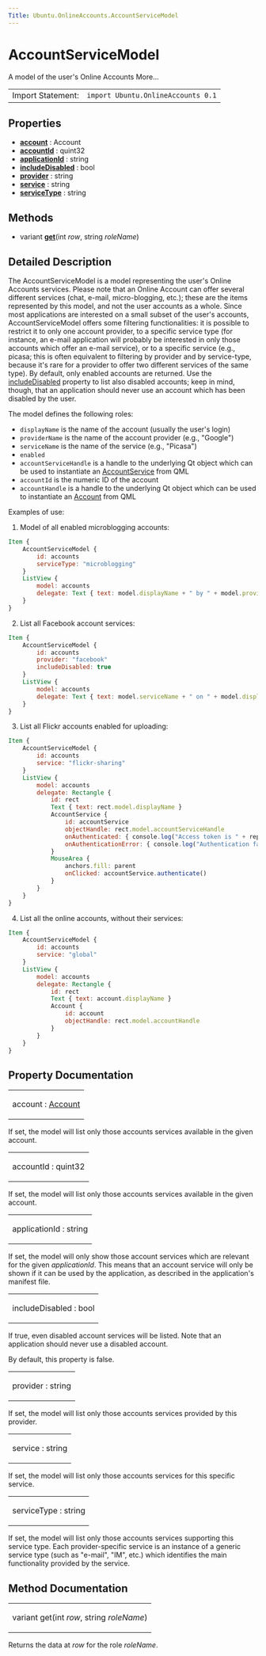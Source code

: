 ```yaml
---
Title: Ubuntu.OnlineAccounts.AccountServiceModel
---
```

        
AccountServiceModel
===================

<span class="subtitle"></span>
A model of the user's Online Accounts More...

|                   |                                    |
|-------------------|------------------------------------|
| Import Statement: | `import Ubuntu.OnlineAccounts 0.1` |

<span id="properties"></span>
Properties
----------

-   ****[account](#account-prop)**** : Account
-   ****[accountId](#accountId-prop)**** : quint32
-   ****[applicationId](#applicationId-prop)**** : string
-   ****[includeDisabled](#includeDisabled-prop)**** : bool
-   ****[provider](#provider-prop)**** : string
-   ****[service](#service-prop)**** : string
-   ****[serviceType](#serviceType-prop)**** : string

<span id="methods"></span>
Methods
-------

-   variant ****[get](#get-method)****(int *row*, string *roleName*)

<span id="details"></span>
Detailed Description
--------------------

The AccountServiceModel is a model representing the user's Online Accounts services. Please note that an Online Account can offer several different services (chat, e-mail, micro-blogging, etc.); these are the items represented by this model, and not the user accounts as a whole. Since most applications are interested on a small subset of the user's accounts, AccountServiceModel offers some filtering functionalities: it is possible to restrict it to only one account provider, to a specific service type (for instance, an e-mail application will probably be interested in only those accounts which offer an e-mail service), or to a specific service (e.g., picasa; this is often equivalent to filtering by provider and by service-type, because it's rare for a provider to offer two different services of the same type). By default, only enabled accounts are returned. Use the [includeDisabled](#includeDisabled-prop) property to list also disabled accounts; keep in mind, though, that an application should never use an account which has been disabled by the user.

The model defines the following roles:

-   `displayName` is the name of the account (usually the user's login)
-   `providerName` is the name of the account provider (e.g., "Google")
-   `serviceName` is the name of the service (e.g., "Picasa")
-   `enabled`
-   `accountServiceHandle` is a handle to the underlying Qt object which can be used to instantiate an [AccountService](../Ubuntu.OnlineAccounts.AccountService.md) from QML
-   `accountId` is the numeric ID of the account
-   `accountHandle` is a handle to the underlying Qt object which can be used to instantiate an [Account](../Ubuntu.OnlineAccounts.Account.md) from QML

Examples of use:

1. Model of all enabled microblogging accounts:

``` qml
Item {
    AccountServiceModel {
        id: accounts
        serviceType: "microblogging"
    }
    ListView {
        model: accounts
        delegate: Text { text: model.displayName + " by " + model.providerName }
    }
}
```

2. List all Facebook account services:

``` qml
Item {
    AccountServiceModel {
        id: accounts
        provider: "facebook"
        includeDisabled: true
    }
    ListView {
        model: accounts
        delegate: Text { text: model.serviceName + " on " + model.displayName }
    }
}
```

3. List all Flickr accounts enabled for uploading:

``` qml
Item {
    AccountServiceModel {
        id: accounts
        service: "flickr-sharing"
    }
    ListView {
        model: accounts
        delegate: Rectangle {
            id: rect
            Text { text: rect.model.displayName }
            AccountService {
                id: accountService
                objectHandle: rect.model.accountServiceHandle
                onAuthenticated: { console.log("Access token is " + reply.AccessToken) }
                onAuthenticationError: { console.log("Authentication failed, code " + error.code) }
            }
            MouseArea {
                anchors.fill: parent
                onClicked: accountService.authenticate()
            }
        }
    }
}
```

4. List all the online accounts, without their services:

``` qml
Item {
    AccountServiceModel {
        id: accounts
        service: "global"
    }
    ListView {
        model: accounts
        delegate: Rectangle {
            id: rect
            Text { text: account.displayName }
            Account {
                id: account
                objectHandle: rect.model.accountHandle
            }
        }
    }
}
```

Property Documentation
----------------------

<table>
<colgroup>
<col width="100%" />
</colgroup>
<tbody>
<tr class="odd">
<td><p><span id="account-prop"></span><span class="name">account</span> : <span class="type"><a href="Ubuntu.OnlineAccounts.Account.md">Account</a></span></p></td>
</tr>
</tbody>
</table>

If set, the model will list only those accounts services available in the given account.

<table>
<colgroup>
<col width="100%" />
</colgroup>
<tbody>
<tr class="odd">
<td><p><span id="accountId-prop"></span><span class="name">accountId</span> : <span class="type">quint32</span></p></td>
</tr>
</tbody>
</table>

If set, the model will list only those accounts services available in the given account.

<table>
<colgroup>
<col width="100%" />
</colgroup>
<tbody>
<tr class="odd">
<td><p><span id="applicationId-prop"></span><span class="name">applicationId</span> : <span class="type">string</span></p></td>
</tr>
</tbody>
</table>

If set, the model will only show those account services which are relevant for the given *applicationId*. This means that an account service will only be shown if it can be used by the application, as described in the application's manifest file.

<table>
<colgroup>
<col width="100%" />
</colgroup>
<tbody>
<tr class="odd">
<td><p><span id="includeDisabled-prop"></span><span class="name">includeDisabled</span> : <span class="type">bool</span></p></td>
</tr>
</tbody>
</table>

If true, even disabled account services will be listed. Note that an application should never use a disabled account.

By default, this property is false.

<table>
<colgroup>
<col width="100%" />
</colgroup>
<tbody>
<tr class="odd">
<td><p><span id="provider-prop"></span><span class="name">provider</span> : <span class="type">string</span></p></td>
</tr>
</tbody>
</table>

If set, the model will list only those accounts services provided by this provider.

<table>
<colgroup>
<col width="100%" />
</colgroup>
<tbody>
<tr class="odd">
<td><p><span id="service-prop"></span><span class="name">service</span> : <span class="type">string</span></p></td>
</tr>
</tbody>
</table>

If set, the model will list only those accounts services for this specific service.

<table>
<colgroup>
<col width="100%" />
</colgroup>
<tbody>
<tr class="odd">
<td><p><span id="serviceType-prop"></span><span class="name">serviceType</span> : <span class="type">string</span></p></td>
</tr>
</tbody>
</table>

If set, the model will list only those accounts services supporting this service type. Each provider-specific service is an instance of a generic service type (such as "e-mail", "IM", etc.) which identifies the main functionality provided by the service.

Method Documentation
--------------------

<table>
<colgroup>
<col width="100%" />
</colgroup>
<tbody>
<tr class="odd">
<td><p><span id="get-method"></span><span class="type">variant</span> <span class="name">get</span>(<span class="type">int</span> <em>row</em>, <span class="type">string</span> <em>roleName</em>)</p></td>
</tr>
</tbody>
</table>

Returns the data at *row* for the role *roleName*.


